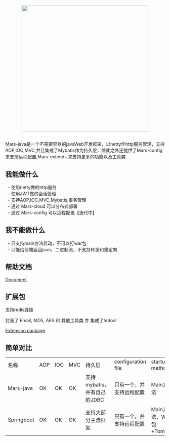 <h1>
    <p align="center"><img width="400px" src="https://github.com/yuyenews/Mars-java/blob/master/mars-images/logo-long.png?raw=true" /></p>
</h1>
<p>Mars-java是一个不需要容器的javaWeb开发框架，以netty作http服务管理，支持AOP,IOC,MVC,并且集成了Mybatis作为持久层，除此之外还提供了Mars-config 来支撑远程配置,Mars-extends 来支持更多的功能以及工具类</p>

<h2>我能做什么</h2>

<p>
    &nbsp;
    - 使用netty做的http服务
    <br/>
    &nbsp;
    - 使用JWT做的会话管理
    <br/>
    &nbsp;
    - 支持AOP,IOC,MVC,Mybatis,事务管理
    <br/>
    &nbsp;
    - 通过 Mars-cloud 可以分布式部署
    <br/>
    &nbsp;
    - 通过 Mars-config 可以远程配置【迭代中】
</p>

<h2>我不能做什么</h2>

<p>
    &nbsp;
    - 只支持main方法启动，不可以打war包
    <br/>
    &nbsp;
    - 只能给前端返回json，二进制流，不支持转发和重定向
</p>

<h2>帮助文档</h2>

[Document](http://mars-framework.com/doc.html)

<h2>扩展包</h2>

<p>支持redis连接</p>

<p>封装了 Email, MD5, AES 和 其他工具类 并 集成了hutool</p>

[Extension package](https://github.com/yuyenews/Mars-extends)

<h2>简单对比</h2>

<table>
    <tbody>
        <tr class="firstRow">
            <td>名称</td>
            <td>AOP</td>
            <td>IOC</td>
            <td>MVC</td>
            <td>持久层</td>
            <td>configuration file</td>
            <td>startup method</td>
        </tr>
        <tr>
            <td>Mars-java</td>
            <td>OK</td>
            <td>OK</td>
            <td>OK</td>
            <td>支持mybatis，并有自己的JDBC</td>
            <td>只有一个，并支持远程配置</td>
            <td>Main方法</td>
        </tr>
        <tr>
            <td>Springboot</td>
            <td>OK</td>
            <td>OK</td>
            <td>OK</td>
            <td>支持大部分主流框架</td>
            <td>只有一个，并支持远程配置</td>
            <td>Main方法，War包+Tomcat</td>
        </tr>
    </tbody>
</table>